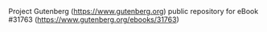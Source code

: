 Project Gutenberg (https://www.gutenberg.org) public repository for eBook #31763 (https://www.gutenberg.org/ebooks/31763)
